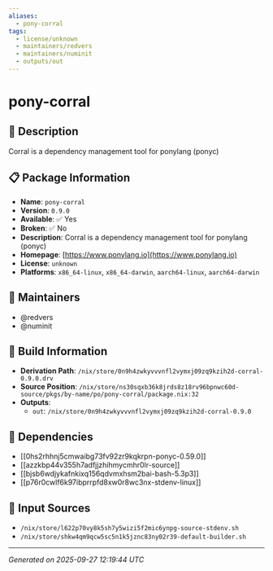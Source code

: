 ```yaml
---
aliases:
  - pony-corral
tags:
  - license/unknown
  - maintainers/redvers
  - maintainers/numinit
  - outputs/out
---
```


# pony-corral

## 📝 Description

Corral is a dependency management tool for ponylang (ponyc)

## 📋 Package Information

- **Name**: `pony-corral`
- **Version**: `0.9.0`
- **Available**: ✅ Yes
- **Broken**: ✅ No
- **Description**: Corral is a dependency management tool for ponylang (ponyc)
- **Homepage**: [https://www.ponylang.io](https://www.ponylang.io)
- **License**: `unknown`
- **Platforms**: `x86_64-linux`, `x86_64-darwin`, `aarch64-linux`, `aarch64-darwin`
## 👥 Maintainers

- @redvers
- @numinit


## 🔧 Build Information

- **Derivation Path**: `/nix/store/0n9h4zwkyvvvnfl2vymxj09zq9kzih2d-corral-0.9.0.drv`
- **Source Position**: `/nix/store/ns30sqxb36k8jrds8z18rv96bpnwc60d-source/pkgs/by-name/po/pony-corral/package.nix:32`
- **Outputs**:
  - `out`:  `/nix/store/0n9h4zwkyvvvnfl2vymxj09zq9kzih2d-corral-0.9.0`

## 🔗 Dependencies

- [[0hs2rhhnj5cmwaibg73fv92zr9kqkrpn-ponyc-0.59.0]]
- [[azzkbp44v355h7adfjjzhihmycmhr0lr-source]]
- [[bjsb6wdjykafnkixq156qdvmxhsm2bai-bash-5.3p3]]
- [[p76r0cwlf6k97ibprrpfd8xw0r8wc3nx-stdenv-linux]]

## 📁 Input Sources

- `/nix/store/l622p70vy8k5sh7y5wizi5f2mic6ynpg-source-stdenv.sh`
- `/nix/store/shkw4qm9qcw5sc5n1k5jznc83ny02r39-default-builder.sh`

---
*Generated on 2025-09-27 12:19:44 UTC*
